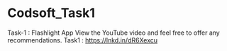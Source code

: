 # Codsoft_Task1
Task-1 : Flashlight App
View the YouTube video and feel free to offer any recommendations.
Task1 : https://lnkd.in/dR6Xexcu

